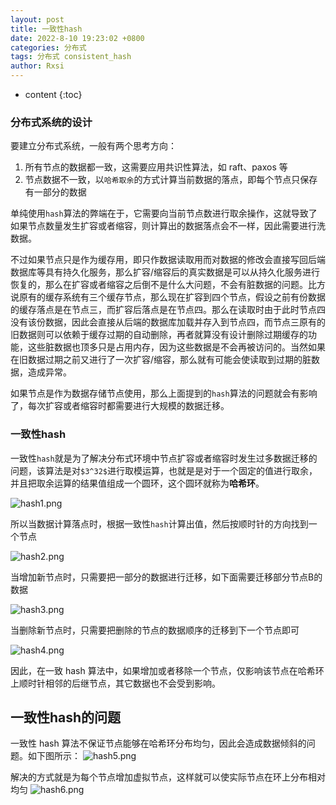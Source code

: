```yaml
---
layout: post
title: 一致性hash
date: 2022-8-10 19:23:02 +0800
categories: 分布式
tags: 分布式 consistent_hash 
author: Rxsi
---
```


* content
{:toc}

### 分布式系统的设计
要建立分布式系统，一般有两个思考方向：

1. 所有节点的数据都一致，这需要应用共识性算法，如 raft、paxos 等
2. 节点数据不一致，以`哈希取余`的方式计算当前数据的落点，即每个节点只保存有一部分的数据

单纯使用`hash`算法的弊端在于，它需要向当前节点数进行取余操作，这就导致了如果节点数量发生扩容或者缩容，则计算出的数据落点会不一样，因此需要进行洗数据。

不过如果节点只是作为缓存用，即只作数据读取用而对数据的修改会直接写回后端数据库等具有持久化服务，那么扩容/缩容后的真实数据是可以从持久化服务进行恢复的，那么在扩容或者缩容之后倒不是什么大问题，不会有脏数据的问题。比方说原有的缓存系统有三个缓存节点，那么现在扩容到四个节点，假设之前有份数据的缓存落点是在节点三，而扩容后落点是在节点四。那么在读取时由于此时节点四没有该份数据，因此会直接从后端的数据库加载并存入到节点四，而节点三原有的旧数据则可以依赖于缓存过期的自动删除，再者就算没有设计删除过期缓存的功能，这些脏数据也顶多只是占用内存，因为这些数据是不会再被访问的。当然如果在旧数据过期之前又进行了一次扩容/缩容，那么就有可能会使读取到过期的脏数据，造成异常。

如果节点是作为数据存储节点使用，那么上面提到的`hash`算法的问题就会有影响了，每次扩容或者缩容时都需要进行大规模的数据迁移。
<!--more-->
### 一致性hash
一致性`hash`就是为了解决分布式环境中节点扩容或者缩容时发生过多数据迁移的问题，该算法是对`$3^32$`进行取模运算，也就是是对于一个固定的值进行取余，并且把取余运算的结果值组成一个圆环，这个圆环就称为**哈希环**。

![hash1.png](/images/distributed_hash/hash1.png)

所以当数据计算落点时，根据一致性`hash`计算出值，然后按顺时针的方向找到一个节点

![hash2.png](/images/distributed_hash/hash2.png)

当增加新节点时，只需要把一部分的数据进行迁移，如下面需要迁移部分节点B的数据

![hash3.png](/images/distributed_hash/hash3.png)

当删除新节点时，只需要把删除的节点的数据顺序的迁移到下一个节点即可

![hash4.png](/images/distributed_hash/hash4.png)

因此，在一致 hash 算法中，如果增加或者移除一个节点，仅影响该节点在哈希环上顺时针相邻的后继节点，其它数据也不会受到影响。
## 一致性hash的问题

一致性 hash 算法不保证节点能够在哈希环分布均匀，因此会造成数据倾斜的问题。如下图所示：
![hash5.png](/images/distributed_hash/hash5.png)

解决的方式就是为每个节点增加虚拟节点，这样就可以使实际节点在环上分布相对均匀
![hash6.png](/images/distributed_hash/hash6.png)